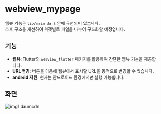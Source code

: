 # webview_mypage

웹뷰 기능은 `lib/main.dart` 안에 구현되어 있습니다.  
추후 구조를 개선하여 위젯별로 파일을 나누어 구조화할 예정입니다.



## 기능

- **웹뷰**: Flutter의 `webview_flutter` 패키지를 활용하여 간단한 웹뷰 기능을 제공합니다.
- **URL 변경**: 버튼을 이용해 웹뷰에서 표시할 URL을 동적으로 변경할 수 있습니다.
- **android 지원**: 현재는 안드로이드 환경에서만 실행 가능합니다.
  


## 화면

![img1 daumcdn](https://github.com/user-attachments/assets/6a3fc2e2-4ab4-4cbb-829b-d6585ec27d66)

  
